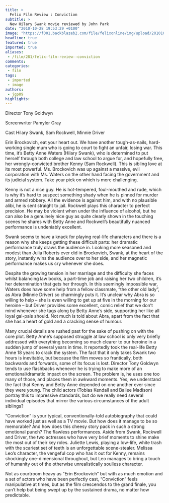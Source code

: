 ```yaml
---
title: >
  Felix Film Review : Conviction
subtitle: >
  New Hilary Swank movie reviewed by John Park
date: "2010-10-28 19:53:29 +0100"
image: "https://f001.backblazeb2.com/file/felixonline/img/upload/201010282044-ma1307-convicti.jpg"
headline: true
featured: true
imported: true
aliases:
 - /film/281/felix-film-review--conviction
comments:
categories:
 - film
tags:
 - imported
 - image
authors:
 - jgp09
highlights:
---
```


Director Tony Goldwyn

Screenwriter Pamyler Gray

Cast Hilary Swank, Sam Rockwell, Minnie Driver

Erin Brockovich, eat your heart out. We have another tough-as-nails, hard-working single mum who is going to court to fight an unfair, losing war. This time, it’s Betty Anne Waters (Hilary Swank), who is determined to put herself through both college and law school to argue for, and hopefully free, her wrongly-convicted brother Kenny (Sam Rockwell). This is sibling love at its most powerful. Ms. Brockovich was up against a massive, evil corporation with Ms. Waters on the other hand facing the government and its judicial system. Take your pick on which is more challenging.

Kenny is not a nice guy. He is hot-tempered, foul-mouthed and rude, which is why it’s hard to suspect something shady when he is pinned for murder and armed robbery. All the evidence is against him, and with no plausible alibi, he is sent straight to jail. Rockwell plays this character to perfect precision. He may be violent when under the influence of alcohol, but he can also be a genuinely nice guy as quite clearly shown in the touching scenes he shares with Betty Anne and Rockwell’s beautifully nuanced performance is undeniably excellent.

Swank seems to have a knack for playing real-life characters and there is a reason why she keeps getting these difficult parts: her dramatic performance truly draws the audience in. Looking more seasoned and modest than Julia Roberts ever did in Brockovich, Swank, at the heart of the story, instantly wins the audience over to her side, and her magnetic performance makes us cry whenever she does.

Despite the growing tension in her marriage and the difficulty she faces whilst balancing law books, a part-time job and raising her two children, it’s her determination that gets her through. In this seemingly impossible war, Waters does have some help from a fellow classmate, “the other old lady”, as Abra (Minnie Driver) so charmingly puts it. It’s unclear why Abra is so willing to help – she is even willing to get up at five in the morning for our heroine – but Driver provides some excellent, comic relief that we don’t mind whenever she tags along by Betty Anne’s side, supporting her like all loyal gal-pals should. Not much is told about Abra, apart from the fact that she has a heart of gold and a cracking sense of humour.

Many crucial details are rushed past for the sake of pushing on with the core plot. Betty Anne’s supposed struggle at law school is only very briefly addressed with everything becoming so much clearer to our heroine in a sudden jump of several years in time. It reportedly took the real-life Betty Anne 18 years to crack the system. The fact that it only takes Swank two hours is inevitable, but because the film moves so frantically, both backwards and forwards, some of its focus is lost. Director Tony Goldwyn tends to use flashbacks whenever he is trying to make more of an emotional/dramatic impact on the screen. The problem is, he uses one too many of those, and places them in awkward moments. Yes, we understand the fact that Kenny and Betty Anne depended on one another ever since they were young. The child actors (Tobias Kendall and Bailee Madison) portray this to impressive standards, but do we really need several individual episodes that mirror the various circumstances of the adult siblings?

“Conviction” is your typical, conventionally-told autobiography that could have worked just as well as a TV movie. But how does it manage to be so memorable? And how does this cheesy story pack in such a strong emotional punch? The flawless performances. Aside from Swank, Rockwell and Driver, the two actresses who have very brief moments to shine make the most out of their key roles. Juliette Lewis, playing a low-life, white trash with the scariest set of teeth is an unforgettable scene-stealer. Melissa Leo’s character, the vengeful cop who has it out for Kenny, remains shockingly one-dimensional throughout, but Leo manages to bring a touch of humanity out of the otherwise unrealistically soulless character.

Not as courtroom heavy as “Erin Brockovich” but with as much emotion and a set of actors who have been perfectly cast, “Conviction” feels manipulative at times, but as the film crescendos to the grand finale, you can’t help but being swept up by the sustained drama, no matter how predictable.
